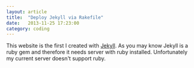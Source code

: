 ```yaml
---
layout: article
title:  "Deploy Jekyll via Rakefile"
date:   2013-11-25 17:23:00
category: coding
---
```


This website is the first I created with [Jekyll](http://jekyllrb.com). As you may know Jekyll is a ruby gem and therefore it needs server with ruby installed. Unfortunately my current server doesn't support ruby.